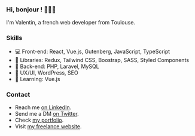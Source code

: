 ### Hi, bonjour ! 🥖🇫🇷

I'm Valentin, a french web developer from Toulouse. 

### Skills

- 💻 Front-end: React, Vue.js, Gutenberg, JavaScript, TypeScript
- 💅 Libraries: Redux, Tailwind CSS, Boostrap, SASS, Styled Components
- 💽 Back-end: PHP, Laravel, MySQL
- 💼 UX/UI, WordPress, SEO
- 🌱 Learning: Vue.js

### Contact

- Reach me [on LinkedIn](https://www.linkedin.com/in/valentin-grenier/).
- Send me a DM [on Twitter](https://twitter.com/valentingrn).
- Check [my portfolio](https://valentingrenier.fr).
- Visit [my freelance website](https://studio-val.fr).

<!--
**valentin-grenier/valentin-grenier** is a ✨ _special_ ✨ repository because its `README.md` (this file) appears on your GitHub profile.

Here are some ideas to get you started:

- 🔭 I’m currently working on ...
- 🌱 I’m currently learning ...
- 👯 I’m looking to collaborate on ...
- 🤔 I’m looking for help with ...
- 💬 Ask me about ...
- 📫 How to reach me: ...
- 😄 Pronouns: ...
- ⚡ Fun fact: ...
-->
